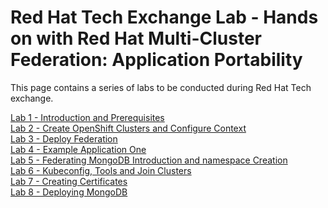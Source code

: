 # Red Hat Tech Exchange Lab - Hands on with Red Hat Multi-Cluster Federation: Application Portability
This page contains a series of labs to be conducted during Red Hat Tech exchange.

[Lab 1 - Introduction and Prerequisites](./1.md)<br>
[Lab 2 - Create OpenShift Clusters and Configure Context](./2.md)<br>
[Lab 3 - Deploy Federation](./3.md)<br>
[Lab 4 - Example Application One](./4.md)<br>
[Lab 5 - Federating MongoDB Introduction and namespace Creation](./5.md)<br>
[Lab 6 - Kubeconfig, Tools and Join Clusters](./6.md)<br>
[Lab 7 - Creating Certificates](./7.md)<br>
[Lab 8 - Deploying MongoDB](./8.md)<br>
